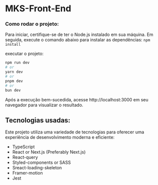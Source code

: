 # MKS-Front-End

### Como rodar o projeto:
 Para iniciar, certifique-se de ter o Node.js instalado em sua máquina. Em seguida, execute o comando abaixo para instalar as dependências: ``` npm install ```

executar o projeto:
```bash
npm run dev
# or
yarn dev
# or
pnpm dev
# or
bun dev
```
Após a execução bem-sucedida, acesse http://localhost:3000 em seu navegador para visualizar o resultado.

## Tecnologias usadas:
  Este projeto utiliza uma variedade de tecnologias para oferecer uma experiência de desenvolvimento moderna e eficiente:

- TypeScript
- React or Next.js (Preferably Next.js)
- React-query
- Styled-components or SASS
- Sreact-loading-skeleton
- Framer-motion
- Jest
